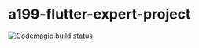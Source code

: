# a199-flutter-expert-project

[![Codemagic build status](https://api.codemagic.io/apps/6283cd06290c4503fe521411/6283cd06290c4503fe521410/status_badge.svg)](https://codemagic.io/apps/6283cd06290c4503fe521411/6283cd06290c4503fe521410/latest_build)
